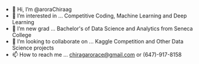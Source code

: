 - 👋 Hi, I’m @aroraChiraag
- 👀 I’m interested in ... Competitive Coding, Machine Learning and Deep Learning
- 🌱 I’m new grad ... Bachelor's of Data Science and Analytics from Seneca College 
- 💞️ I’m looking to collaborate on ... Kaggle Competition and Other Data Science projects
- 📫 How to reach me ... chiragarorace@gmail.com or (647)-917-8158

<!---
aroraChiraag/aroraChiraag is a ✨ special ✨ repository because its `README.md` (this file) appears on your GitHub profile.
You can click the Preview link to take a look at your changes.
--->
